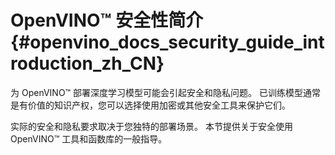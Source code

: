 # OpenVINO&trade; 安全性简介 {#openvino_docs_security_guide_introduction_zh_CN}

为 OpenVINO&trade; 部署深度学习模型可能会引起安全和隐私问题。
已训练模型通常是有价值的知识产权，您可以选择使用加密或其他安全工具来保护它们。

实际的安全和隐私要求取决于您独特的部署场景。
本节提供关于安全使用 OpenVINO™ 工具和函数库的一般指导。
